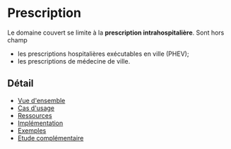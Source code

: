 # Prescription

Le domaine couvert se limite à la **prescription intrahospitalière**.
Sont hors champ

- les prescriptions hospitalières exécutables en ville (PHEV);
- les prescriptions de médecine de ville.

## Détail

- [Vue d'ensemble](prescription-VueEnsemble.html)
- [Cas d'usage](prescription-CasUsage.html)
- [Ressources](prescription-Ressources.html)
- [Implémentation](prescription-Implementation.html)
- [Exemples](prescription-Exemples.html)
- [Etude complémentaire](prescription-EtudeComplementaire.html)
